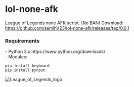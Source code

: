 # lol-none-afk
League of Legends none AFK script. (No BAN)
Download: https://github.com/semihV23/lol-none-afk/releases/tag/0.0.1

<h3>Requirements</h3>
- Python 3.x https://www.python.org/downloads/ <br>
- Modules:<br>


```
pip install keyboard
pip install pynput
```

![League_of_Legends_logo](https://user-images.githubusercontent.com/54319361/114636658-30282500-9cd0-11eb-99df-c8da8b130fd6.png)

